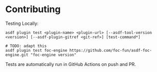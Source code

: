 # Contributing

Testing Locally:

```shell
asdf plugin test <plugin-name> <plugin-url> [--asdf-tool-version <version>] [--asdf-plugin-gitref <git-ref>] [test-command*]

# TODO: adapt this
asdf plugin test foc-engine https://github.com/foc-fun/asdf-foc-engine.git "foc-engine version"
```

Tests are automatically run in GitHub Actions on push and PR.
